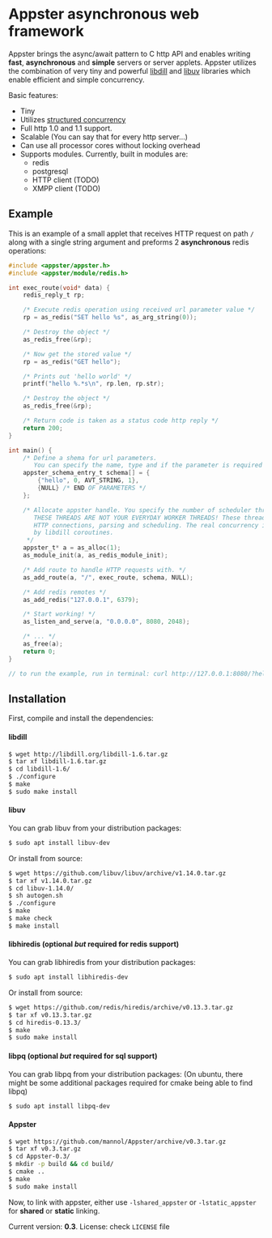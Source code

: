# Appster asynchronous web framework

Appster brings the async/await pattern to C http API and enables writing __fast__, __asynchronous__ and __simple__ servers or server applets. Appster utilizes the combination of very tiny and powerful [libdill](http://libdill.org/) and [libuv](http://libuv.org/) libraries which enable efficient and simple concurrency.

Basic features:
- Tiny
- Utilizes [structured concurrency](http://libdill.org/structured-concurrency.html)
- Full http 1.0 and 1.1 support.
- Scalable (You can say that for every http server...)
- Can use all processor cores without locking overhead
- Supports modules. Currently, built in modules are:
  - redis
  - postgresql
  - HTTP client (TODO)
  - XMPP client (TODO)

## Example

This is an example of a small applet that receives HTTP request on path `/` along with a single string argument and preforms 2 __asynchronous__ redis operations:

```C
#include <appster/appster.h>
#include <appster/module/redis.h>

int exec_route(void* data) {
    redis_reply_t rp;

    /* Execute redis operation using received url parameter value */
    rp = as_redis("SET hello %s", as_arg_string(0));

    /* Destroy the object */
    as_redis_free(&rp);

    /* Now get the stored value */
    rp = as_redis("GET hello");

    /* Prints out 'hello world' */
    printf("hello %.*s\n", rp.len, rp.str);

    /* Destroy the object */
    as_redis_free(&rp);

    /* Return code is taken as a status code http reply */
    return 200;
}

int main() {
    /* Define a shema for url parameters.
       You can specify the name, type and if the parameter is required */
    appster_schema_entry_t schema[] = {
        {"hello", 0, AVT_STRING, 1},
        {NULL} /* END OF PARAMETERS */
    };

    /* Allocate appster handle. You specify the number of scheduler threads as an argument.
       THESE THREADS ARE NOT YOUR EVERYDAY WORKER THREADS! These threads only handle
       HTTP connections, parsing and scheduling. The real concurrency is done
       by libdill coroutines.
     */
    appster_t* a = as_alloc(1);
    as_module_init(a, as_redis_module_init);

    /* Add route to handle HTTP requests with. */
    as_add_route(a, "/", exec_route, schema, NULL);

    /* Add redis remotes */
    as_add_redis("127.0.0.1", 6379);

    /* Start working! */
    as_listen_and_serve(a, "0.0.0.0", 8080, 2048);

    /* ... */
    as_free(a);
    return 0;
}

// to run the example, run in terminal: curl http://127.0.0.1:8080/?hello=world
```


## Installation
First, compile and install the dependencies:

#### libdill
```bash
$ wget http://libdill.org/libdill-1.6.tar.gz
$ tar xf libdill-1.6.tar.gz
$ cd libdill-1.6/
$ ./configure
$ make
$ sudo make install
```

#### libuv
You can grab libuv from your distribution packages:
```bash
$ sudo apt install libuv-dev
```

Or install from source:
```bash
$ wget https://github.com/libuv/libuv/archive/v1.14.0.tar.gz
$ tar xf v1.14.0.tar.gz
$ cd libuv-1.14.0/
$ sh autogen.sh
$ ./configure
$ make
$ make check
$ make install
```

#### libhiredis (optional _but_ required for redis support)
You can grab libhiredis from your distribution packages:
```bash
$ sudo apt install libhiredis-dev
```

Or install from source:
```bash
$ wget https://github.com/redis/hiredis/archive/v0.13.3.tar.gz
$ tar xf v0.13.3.tar.gz
$ cd hiredis-0.13.3/
$ make
$ sudo make install
```

#### libpq (optional _but_ required for sql support)
You can grab libpq from your distribution packages:
(On ubuntu, there might be some additional packages required for cmake
being able to find libpq)
```bash
$ sudo apt install libpq-dev
```

#### Appster
```bash
$ wget https://github.com/mannol/Appster/archive/v0.3.tar.gz
$ tar xf v0.3.tar.gz
$ cd Appster-0.3/
$ mkdir -p build && cd build/
$ cmake ..
$ make
$ sudo make install
```

Now, to link with appster, either use `-lshared_appster` or `-lstatic_appster` for __shared__ or __static__ linking.

Current version: __0.3__. License: check `LICENSE` file
